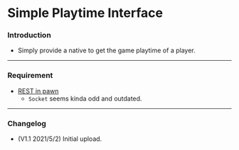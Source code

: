 # Simple Playtime Interface

### Introduction

- Simply provide a native to get the game playtime of a player.

<hr>

### Requirement
- [REST in pawn](https://forums.alliedmods.net/showthread.php?t=298024)
	- `Socket` seems kinda odd and outdated.

<hr>

### Changelog
- (V1.1 2021/5/2) Initial upload.
